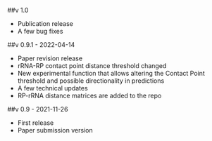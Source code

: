 ##v 1.0
- Publication release
- A few bug fixes

##v 0.9.1 - 2022-04-14
- Paper revision release
- rRNA-RP contact point distance threshold changed
- New experimental function that allows altering the Contact Point threshold and possible directionality in predictions
- A few technical updates
- RP-rRNA distance matrices are added to the repo

##v 0.9 - 2021-11-26
- First release
- Paper submission version
